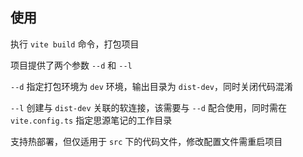 ## 使用

执行 `vite build` 命令，打包项目

项目提供了两个参数 `--d` 和 `--l`

`--d` 指定打包环境为 `dev` 环境，输出目录为 `dist-dev`，同时关闭代码混淆

`--l` 创建与 `dist-dev` 关联的软连接，该需要与 `--d` 配合使用，同时需在 `vite.config.ts` 指定思源笔记的工作目录

支持热部署，但仅适用于 `src` 下的代码文件，修改配置文件需重启项目